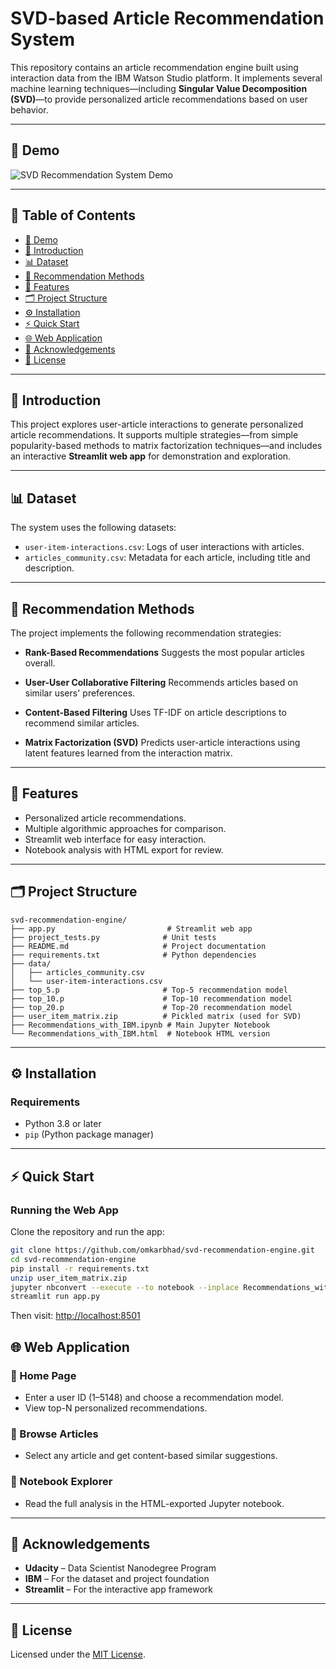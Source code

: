 # SVD-based Article Recommendation System

This repository contains an article recommendation engine built using interaction data from the IBM Watson Studio platform. It implements several machine learning techniques—including **Singular Value Decomposition (SVD)**—to provide personalized article recommendations based on user behavior.

---

## 🎥 Demo

![SVD Recommendation System Demo](demo_svd.gif)

---

## 📌 Table of Contents

- [🎥 Demo](#-demo)
- [🧩 Introduction](#-introduction)
- [📊 Dataset](#-dataset)
- [🎯 Recommendation Methods](#-recommendation-methods)
- [🚀 Features](#-features)
- [🗂️ Project Structure](#%EF%B8%8F-project-structure)
- [⚙️ Installation](#%EF%B8%8F-installation)
- [⚡ Quick Start](#-quick-start)
- [🌐 Web Application](#-web-application)
- [🙏 Acknowledgements](#-acknowledgements)
- [📄 License](#-license)

---

## 🧩 Introduction

This project explores user-article interactions to generate personalized article recommendations. It supports multiple strategies—from simple popularity-based methods to matrix factorization techniques—and includes an interactive **Streamlit web app** for demonstration and exploration.

---

## 📊 Dataset

The system uses the following datasets:

* `user-item-interactions.csv`: Logs of user interactions with articles.
* `articles_community.csv`: Metadata for each article, including title and description.

---

## 🎯 Recommendation Methods

The project implements the following recommendation strategies:

* **Rank-Based Recommendations**
  Suggests the most popular articles overall.

* **User-User Collaborative Filtering**
  Recommends articles based on similar users' preferences.

* **Content-Based Filtering**
  Uses TF-IDF on article descriptions to recommend similar articles.

* **Matrix Factorization (SVD)**
  Predicts user-article interactions using latent features learned from the interaction matrix.

---

## 🚀 Features

* Personalized article recommendations.
* Multiple algorithmic approaches for comparison.
* Streamlit web interface for easy interaction.
* Notebook analysis with HTML export for review.

---

## 🗂️ Project Structure

```
svd-recommendation-engine/
├── app.py                         # Streamlit web app
├── project_tests.py              # Unit tests
├── README.md                     # Project documentation
├── requirements.txt              # Python dependencies
├── data/
│   ├── articles_community.csv
│   └── user-item-interactions.csv
├── top_5.p                       # Top-5 recommendation model
├── top_10.p                      # Top-10 recommendation model
├── top_20.p                      # Top-20 recommendation model
├── user_item_matrix.zip          # Pickled matrix (used for SVD)
├── Recommendations_with_IBM.ipynb # Main Jupyter Notebook
└── Recommendations_with_IBM.html  # Notebook HTML version
```

---

## ⚙️ Installation

### Requirements

* Python 3.8 or later
* `pip` (Python package manager)

---

## ⚡ Quick Start

### Running the Web App

Clone the repository and run the app:

```bash
git clone https://github.com/omkarbhad/svd-recommendation-engine.git
cd svd-recommendation-engine
pip install -r requirements.txt
unzip user_item_matrix.zip
jupyter nbconvert --execute --to notebook --inplace Recommendations_with_IBM.ipynb
streamlit run app.py
```

Then visit: [http://localhost:8501](http://localhost:8501)


## 🌐 Web Application

### 🔹 Home Page

* Enter a user ID (1–5148) and choose a recommendation model.
* View top-N personalized recommendations.

### 🔹 Browse Articles

* Select any article and get content-based similar suggestions.

### 🔹 Notebook Explorer

* Read the full analysis in the HTML-exported Jupyter notebook.

---

## 🙏 Acknowledgements

* **Udacity** – Data Scientist Nanodegree Program
* **IBM** – For the dataset and project foundation
* **Streamlit** – For the interactive app framework

---

## 📄 License

Licensed under the [MIT License](LICENSE).
